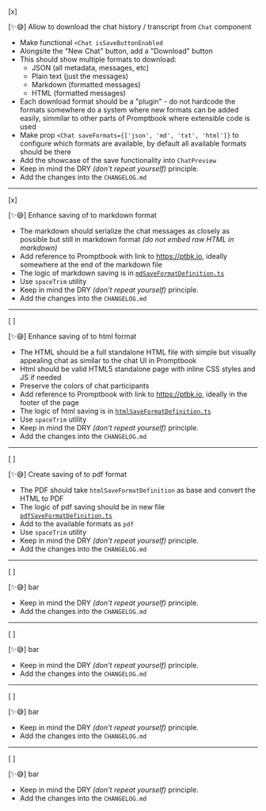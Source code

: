 [x]

[✨😅] Allow to download the chat history / transcript from `Chat` component

-   Make functional `<Chat isSaveButtonEnabled`
-   Alongsite the "New Chat" button, add a "Download" button
-   This should show multiple formats to download:
    -   JSON (all metadata, messages, etc)
    -   Plain text (just the messages)
    -   Markdown (formatted messages)
    -   HTML (formatted messages)
-   Each download format should be a "plugin" - do not hardcode the formats somewhere do a system where new formats can be added easily, simmilar to other parts of Promptbook where extensible code is used
-   Make prop `<Chat saveFormats={['json', 'md', 'txt', 'html']}` to configure which formats are available, by default all available formats should be there
-   Add the showcase of the save functionality into `ChatPreview`
-   Keep in mind the DRY _(don't repeat yourself)_ principle.
-   Add the changes into the `CHANGELOG.md`

---

[x]

[✨😅] Enhance saving of <Chat/> to markdown format

-   The markdown should serialize the chat messages as closely as possible but still in markdown format _(do not embed raw HTML in markdown)_
-   Add reference to Promptbook with link to https://ptbk.io, ideally somewhere at the end of the markdown file
-   The logic of markdown saving is in [`mdSaveFormatDefinition.ts`](/src/book-components/Chat/save/markdown/mdSaveFormatDefinition.ts)
-   Use `spaceTrim` utility
-   Keep in mind the DRY _(don't repeat yourself)_ principle.
-   Add the changes into the `CHANGELOG.md`

---

[ ]

[✨😅] Enhance saving of <Chat/> to html format

-   The HTML should be a full standalone HTML file with simple but visually appealing chat as similar to the chat UI in Promptbook
-   Html should be valid HTML5 standalone page with inline CSS styles and JS if needed
-   Preserve the colors of chat participants
-   Add reference to Promptbook with link to https://ptbk.io, ideally in the footer of the page
-   The logic of html saving is in [`htmlSaveFormatDefinition.ts`](/src/book-components/Chat/save/html/htmlSaveFormatDefinition.ts)
-   Use `spaceTrim` utility
-   Keep in mind the DRY _(don't repeat yourself)_ principle.
-   Add the changes into the `CHANGELOG.md`

---

[ ]

[✨😅] Create saving of <Chat/> to pdf format

-   The PDF should take `htmlSaveFormatDefinition` as base and convert the HTML to PDF
-   The logic of pdf saving should be in new file [`pdfSaveFormatDefinition.ts`](/src/book-components/Chat/save/pdf/pdfSaveFormatDefinition.ts)
-   Add to the available formats as `pdf`
-   Use `spaceTrim` utility
-   Keep in mind the DRY _(don't repeat yourself)_ principle.
-   Add the changes into the `CHANGELOG.md`

---

[ ]

[✨😅] bar

-   Keep in mind the DRY _(don't repeat yourself)_ principle.
-   Add the changes into the `CHANGELOG.md`

---

[ ]

[✨😅] bar

-   Keep in mind the DRY _(don't repeat yourself)_ principle.
-   Add the changes into the `CHANGELOG.md`

---

[ ]

[✨😅] bar

-   Keep in mind the DRY _(don't repeat yourself)_ principle.
-   Add the changes into the `CHANGELOG.md`

---

[ ]

[✨😅] bar

-   Keep in mind the DRY _(don't repeat yourself)_ principle.
-   Add the changes into the `CHANGELOG.md`
